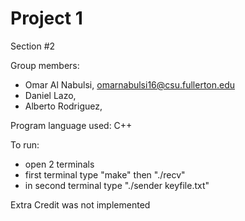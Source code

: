 # Project 1

Section #2

Group members:
 - Omar Al Nabulsi, omarnabulsi16@csu.fullerton.edu
 - Daniel Lazo, 
 - Alberto Rodriguez,
 
Program language used: C++

To run:
 - open 2 terminals
 - first terminal type "make" then "./recv" 
 - in second terminal type "./sender keyfile.txt"

Extra Credit was not implemented
